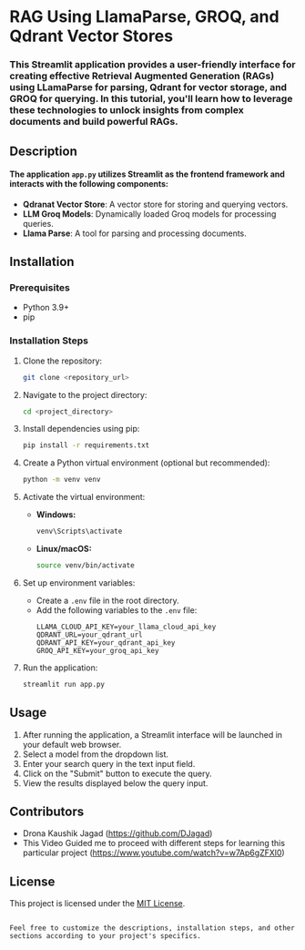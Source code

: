 
# RAG Using LlamaParse, GROQ, and Qdrant Vector Stores

### This Streamlit application provides a user-friendly interface for creating effective Retrieval Augmented Generation (RAGs) using LLamaParse for parsing, Qdrant for vector storage, and GROQ for querying. In this tutorial, you'll learn how to leverage these technologies to unlock insights from complex documents and build powerful RAGs.

## Description

#### The application `app.py` utilizes Streamlit as the frontend framework and interacts with the following components:
- **Qdranat Vector Store**: A vector store for storing and querying vectors.
- **LLM Groq Models**: Dynamically loaded Groq models for processing queries.
- **Llama Parse**: A tool for parsing and processing documents.

## Installation

### Prerequisites
- Python 3.9+
- pip

### Installation Steps

1. Clone the repository:
   ```bash
   git clone <repository_url>
   ```

2. Navigate to the project directory:
   ```bash
   cd <project_directory>
   ```

3. Install dependencies using pip:
   ```bash
   pip install -r requirements.txt
   ```

4. Create a Python virtual environment (optional but recommended):
   ```bash
   python -m venv venv
   ```

5. Activate the virtual environment:
   - **Windows:**
     ```bash
     venv\Scripts\activate
     ```
   - **Linux/macOS:**
     ```bash
     source venv/bin/activate
     ```

6. Set up environment variables:
   - Create a `.env` file in the root directory.
   - Add the following variables to the `.env` file:
     ```
     LLAMA_CLOUD_API_KEY=your_llama_cloud_api_key
     QDRANT_URL=your_qdrant_url
     QDRANT_API_KEY=your_qdrant_api_key
     GROQ_API_KEY=your_groq_api_key
     ```

7. Run the application:
   ```bash
   streamlit run app.py
   ```

## Usage

1. After running the application, a Streamlit interface will be launched in your default web browser.
2. Select a model from the dropdown list.
3. Enter your search query in the text input field.
4. Click on the "Submit" button to execute the query.
5. View the results displayed below the query input.

## Contributors

- Drona Kaushik Jagad (https://github.com/DJagad)
- This Video Guided me to proceed with different steps for learning this particular project (https://www.youtube.com/watch?v=w7Ap6gZFXl0)

## License

This project is licensed under the [MIT License](LICENSE).
```

Feel free to customize the descriptions, installation steps, and other sections according to your project's specifics.